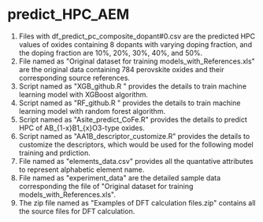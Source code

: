 # predict_HPC_AEM

1. Files with df_predict_pc_composite_dopant#0.csv are the predicted HPC values of oxides containing 8 dopants with varying doping fraction, and the doping fraction are 10%, 20%, 30%, 40%, and 50%.
2. File named as "Original dataset for training models_with_References.xls" are the original data containing 784 perovskite oxides and their corresponding source references.
3. Script named as "XGB_github.R " provides the details to train machine learning model with XGBoost algorithm.
4. Script named as "RF_github.R " provides the details to train machine learning model with random forest algorithm.
5. Script named as "Asite_predict_CoFe.R" provides the details to predict HPC of AB_{1-x}B1_{x}O3-type oxides.
6. Script named as "AA1B_descriptor_customize.R" provides the details to customize the descriptors, which would be used for the following model training and prdiction.
7. File named as "elements_data.csv" provides all the quantative attributes to represent alphabetic element name.  
8. File named as "experiment_data" are the detailed sample data corresponding the file of "Original dataset for training models_with_References.xls".
9. The zip file named as "Examples of DFT calculation files.zip" contains all the source files for DFT calculation.
